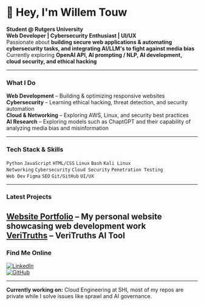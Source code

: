 # 👋 Hey, I'm Willem Touw  

**Student @ Rutgers University**  
**Web Developer | Cybersecurity Enthusiast | UI/UX**  
Passionate about **building secure web applications & automating cybersecurity tasks, and integrating AI/LLM's to fight against media bias**  
Currently exploring **OpenAI API, AI prompting / NLP, AI development, cloud security, and ethical hacking**  

---

###  **What I Do**  
**Web Development** – Building & optimizing responsive websites  
**Cybersecurity** – Learning ethical hacking, threat detection, and security automation  
**Cloud & Networking** – Exploring AWS, Linux, and security best practices  
**AI Research** – Exploring models such as ChaptGPT and their capability of analyzing media bias and misinformation  

---

### **Tech Stack & Skills**  
`Python` `JavaScript` `HTML/CSS` `Linux` `Bash` `Kali Linux`  
`Networking` `Cybersecurity` `Cloud Security` `Penetration Testing`  
`Web Dev` `Figma` `SEO` `Git/GitHub` `UI/UX`

---

###  **Latest Projects**  
**[Website Portfolio](https://willemtouw.com)** – My personal website showcasing web development work  
**[VeriTruths](https://github.com/wiltouw/Veritruths-/tree/main)** – VeriTruths AI Tool  
---

### **Find Me Online**  
[![LinkedIn](https://img.shields.io/badge/LinkedIn-Connect-blue)](https://www.linkedin.com/in/willemtouw/)  
[![GitHub](https://img.shields.io/badge/GitHub-Follow-black)](https://github.com/wiltouw)  

---

 **Currently working on:** Cloud Engineering at SHI, most of my repos are private while I solve issues like sprawl and AI governance.  
